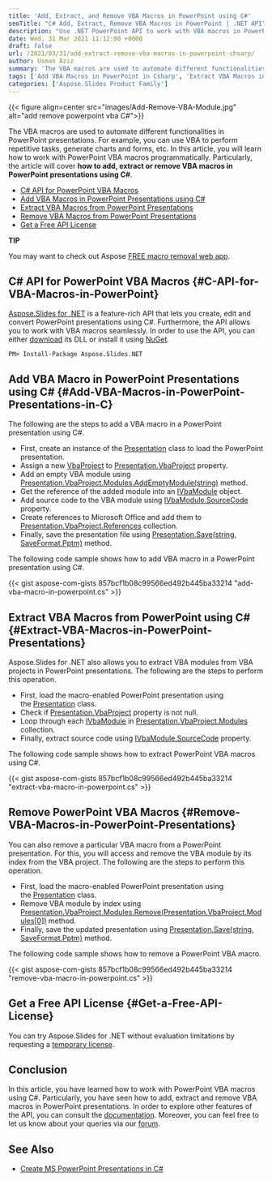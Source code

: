 ```yaml
---
title: 'Add, Extract, and Remove VBA Macros in PowerPoint using C#'
seoTitle: "C# Add, Extract, Remove VBA Macros in PowerPoint | .NET API"
description: "Use .NET PowerPoint API to work with VBA macros in PowerPoint using C#. Add, extract, and remove PowerPoint VBA macros using C# in .NET applications."
date: Wed, 31 Mar 2021 11:12:00 +0000
draft: false
url: /2021/03/31/add-extract-remove-vba-macros-in-powerpoint-chsarp/
author: Usman Aziz
summary: 'The VBA macros are used to automate different functionalities in PowerPoint presentations. For example, you can use VBA to perform repetitive tasks, generate charts and forms, etc. In this article, you will learn how to work with PowerPoint VBA macros programmatically. Particularly, the article will cover **how to add, extract or remove VBA macros in PowerPoint presentations using C#**.'
tags: ['Add VBA Macros in PowerPoint in Csharp', 'Extract VBA Macros in PowerPoint in Csharp', 'Remove VBA Macros in PowerPoint in Csharp']
categories: ['Aspose.Slides Product Family']
---
```




{{< figure align=center src="images/Add-Remove-VBA-Module.jpg" alt="add remove powerpoint vba C#">}}


The VBA macros are used to automate different functionalities in PowerPoint presentations. For example, you can use VBA to perform repetitive tasks, generate charts and forms, etc. In this article, you will learn how to work with PowerPoint VBA macros programmatically. Particularly, the article will cover **how to add, extract or remove VBA macros in PowerPoint presentations using C#**.

*   [C# API for PowerPoint VBA Macros][1]
*   [Add VBA Macros in PowerPoint Presentations using C#][2]
*   [Extract VBA Macros from PowerPoint Presentations][3]
*   [Remove VBA Macros from PowerPoint Presentations][4]
*   [Get a Free API License][5]

**TIP**

You may want to check out Aspose [FREE macro removal web app][6].

## C# API for PowerPoint VBA Macros {#C-API-for-VBA-Macros-in-PowerPoint}

[Aspose.Slides for .NET][7] is a feature-rich API that lets you create, edit and convert PowerPoint presentations using C#. Furthermore, the API allows you to work with VBA macros seamlessly. In order to use the API, you can either [download][8] its DLL or install it using [NuGet][9].

```
PM> Install-Package Aspose.Slides.NET
```

## Add VBA Macro in PowerPoint Presentations using C# {#Add-VBA-Macros-in-PowerPoint-Presentations-in-C}

The following are the steps to add a VBA macro in a PowerPoint presentation using C#.

*   First, create an instance of the [Presentation][10] class to load the PowerPoint presentation.
*   Assign a new [VbaProject][11] to [Presentation.VbaProject][12] property.
*   Add an empty VBA module using [Presentation.VbaProject.Modules.AddEmptyModule(string)][13] method.
*   Get the reference of the added module into an [IVbaModule][14] object.
*   Add source code to the VBA module using [IVbaModule.SourceCode][15] property.
*   Create references to Microsoft Office and add them to [Presentation.VbaProject.References][16] collection.
*   Finally, save the presentation file using [Presentation.Save(string, SaveFormat.Pptm)][17] method.

The following code sample shows how to add VBA macro in a PowerPoint presentation using C#.

{{< gist aspose-com-gists 857bcf1b08c99566ed492b445ba33214 "add-vba-macro-in-powerpoint.cs" >}}

## Extract VBA Macros from PowerPoint using C# {#Extract-VBA-Macros-in-PowerPoint-Presentations}

Aspose.Slides for .NET also allows you to extract VBA modules from VBA projects in PowerPoint presentations. The following are the steps to perform this operation.

*   First, load the macro-enabled PowerPoint presentation using the [Presentation][18] class.
*   Check if [Presentation.VbaProject][19] property is not null.
*   Loop through each [IVbaModule][20] in [Presentation.VbaProject.Modules][21] collection.
*   Finally, extract source code using [IVbaModule.SourceCode][22] property.

The following code sample shows how to extract PowerPoint VBA macros using C#.

{{< gist aspose-com-gists 857bcf1b08c99566ed492b445ba33214 "extract-vba-macro-in-powerpoint.cs" >}}

## Remove PowerPoint VBA Macros {#Remove-VBA-Macros-in-PowerPoint-Presentations}

You can also remove a particular VBA macro from a PowerPoint presentation. For this, you will access and remove the VBA module by its index from the VBA project. The following are the steps to perform this operation.

*   First, load the macro-enabled PowerPoint presentation using the [Presentation][23] class.
*   Remove VBA module by index using [Presentation.VbaProject.Modules.Remove(Presentation.VbaProject.Modules\[0\])][24] method.
*   Finally, save the updated presentation using [Presentation.Save(string, SaveFormat.Pptm)][25] method.

The following code sample shows how to remove a PowerPoint VBA macro.

{{< gist aspose-com-gists 857bcf1b08c99566ed492b445ba33214 "remove-vba-macro-in-powerpoint.cs" >}}

## Get a Free API License {#Get-a-Free-API-License}

You can try Aspose.Slides for .NET without evaluation limitations by requesting a [temporary license][26].

## Conclusion

In this article, you have learned how to work with PowerPoint VBA macros using C#. Particularly, you have seen how to add, extract and remove VBA macros in PowerPoint presentations. In order to explore other features of the API, you can consult the [documentation][27]. Moreover, you can feel free to let us know about your queries via our [forum][28].

## See Also

*   [Create MS PowerPoint Presentations in C#][29]




[1]: #C-API-for-VBA-Macros-in-PowerPoint
[2]: #Add-VBA-Macros-in-PowerPoint-Presentations-in-C
[3]: #Extract-VBA-Macros-in-PowerPoint-Presentations
[4]: #Remove-VBA-Macros-in-PowerPoint-Presentations
[5]: #Get-a-Free-API-License
[6]: https://products.aspose.app/slides/remove-macros
[7]: https://products.aspose.com/slides/net
[8]: https://downloads.aspose.com/slides/net
[9]: https://www.nuget.org/packages/Aspose.Slides.Net
[10]: http://www.aspose.com/api/net/slides/aspose.slides/presentation
[11]: https://apireference.aspose.com/slides/net/aspose.slides.vba/vbaproject
[12]: https://apireference.aspose.com/slides/net/aspose.slides/presentation/properties/vbaproject
[13]: https://apireference.aspose.com/slides/net/aspose.slides.vba/ivbamodulecollection/methods/addemptymodule
[14]: https://apireference.aspose.com/slides/net/aspose.slides.vba/ivbamodule
[15]: https://apireference.aspose.com/slides/net/aspose.slides.vba/ivbamodule/properties/sourcecode
[16]: https://apireference.aspose.com/slides/net/aspose.slides.vba/ivbaproject/properties/references
[17]: https://apireference.aspose.com/slides/net/aspose.slides.presentation/save/methods/4
[18]: http://www.aspose.com/api/net/slides/aspose.slides/presentation
[19]: https://apireference.aspose.com/slides/net/aspose.slides/presentation/properties/vbaproject
[20]: https://apireference.aspose.com/slides/net/aspose.slides.vba/ivbamodule
[21]: https://apireference.aspose.com/slides/net/aspose.slides.vba/ivbaproject/properties/modules
[22]: https://apireference.aspose.com/slides/net/aspose.slides.vba/ivbamodule/properties/sourcecode
[23]: http://www.aspose.com/api/net/slides/aspose.slides/presentation
[24]: https://apireference.aspose.com/slides/net/aspose.slides.vba/ivbamodulecollection/methods/remove
[25]: https://apireference.aspose.com/slides/net/aspose.slides.presentation/save/methods/4
[26]: https://purchase.aspose.com/temporary-license
[27]: https://docs.aspose.com/slides/net/developer-guide/
[28]: https://forum.aspose.com/
[29]: https://blog.aspose.com/2020/12/04/create-powerpoint-presentations-in-csharp/





